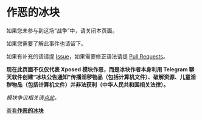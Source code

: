 # 作恶的冰块


如果您未参与到这场“战争”中，请关闭本页面。

如果您需要了解此事件也请留下。

如果有补充的话请提 [Issue](https://github.com/kurisucat/evil_bk/issues)，如果需要修正语法请提 [Pull Requests](https://github.com/kurisucat/evil_bk/pulls)。

**现在此页面不仅仅代表 Xposed 模块作恶，而是冰块作者本身利用 Telegram 聊天软件创建“冰块公告通知”传播淫秽物品（包括计算机文件）、破解资源、儿童淫秽物品（包括计算机文件）并非法获利（中华人民共和国相关法律）。**

*模块争议相关请[点此](https://evil-bk.kurisucat.cn/Xposed)。*

[查看**作恶的冰块**](https://evil-bk.kurisucat.cn/)
